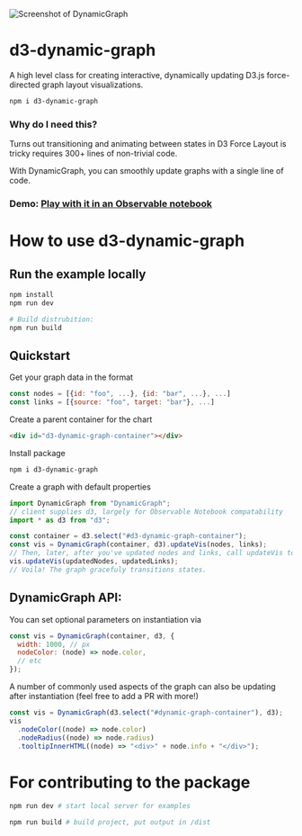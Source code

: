 ![Screenshot of DynamicGraph](https://raw.githubusercontent.com/davidnmora/dynamic-graph/master/dynamic-graph-screenshot.png "Screenshot of DynamicGraph")

# d3-dynamic-graph

A high level class for creating interactive, dynamically updating D3.js force-directed graph layout visualizations.

```bash
npm i d3-dynamic-graph
```

### Why do I need this?

Turns out transitioning and animating between states in D3 Force Layout is tricky requires 300+ lines of non-trivial code.

With DynamicGraph, you can smoothly update graphs with a single line of code.

### Demo: [Play with it in an Observable notebook](https://observablehq.com/@davidnmora/d3-dynamic-graph-intro)

# How to use d3-dynamic-graph

## Run the example locally

```bash
npm install
npm run dev

# Build distrubition:
npm run build
```

## Quickstart

Get your graph data in the format

```javascript
const nodes = [{id: "foo", ...}, {id: "bar", ...}, ...]
const links = [{source: "foo", target: "bar"}, ...]
```

Create a parent container for the chart

```html
<div id="d3-dynamic-graph-container"></div>
```

Install package

```bash
npm i d3-dynamic-graph
```

Create a graph with default properties

```javascript
import DynamicGraph from "DynamicGraph";
// client supplies d3, largely for Observable Notebook compatability
import * as d3 from "d3";

const container = d3.select("#d3-dynamic-graph-container");
const vis = DynamicGraph(container, d3).updateVis(nodes, links);
// Then, later, after you've updated nodes and links, call updateVis to transition:
vis.updateVis(updatedNodes, updatedLinks);
// Voila! The graph gracefuly transitions states.
```

## DynamicGraph API:

You can set optional parameters on instantiation via

```javascript
const vis = DynamicGraph(container, d3, {
  width: 1000, // px
  nodeColor: (node) => node.color,
  // etc
});
```

A number of commonly used aspects of the graph can also be updating after instantiation (feel free to add a PR with more!)

```javascript
const vis = DynamicGraph(d3.select("#dynamic-graph-container"), d3);
vis
  .nodeColor((node) => node.color)
  .nodeRadius((node) => node.radius)
  .tooltipInnerHTML((node) => "<div>" + node.info + "</div>");
```

# For contributing to the package

```bash
npm run dev # start local server for examples

npm run build # build project, put output in /dist
```
